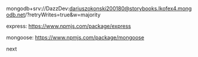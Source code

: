 mongodb+srv://DazzDev:dariuszokonski200180@storybooks.lkofex4.mongodb.net/?retryWrites=true&w=majority

express:
https://www.npmjs.com/package/express

mongoose:
https://www.npmjs.com/package/mongoose

next
